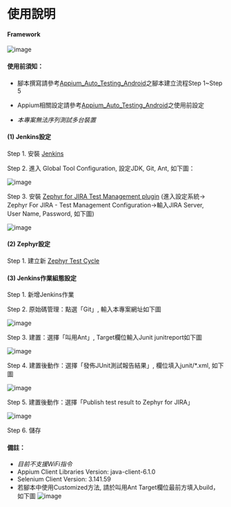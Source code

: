 # 使用說明

#### Framework

![image](https://github.com/Gilleschen/Zephyr-Jenkins/blob/master/picture/framework.png)

#### 使用前須知：
* 腳本撰寫請參考<a href="https://github.com/Gilleschen/Appium_Auto_Testing_Android">Appium_Auto_Testing_Android</a>之腳本建立流程Step 1~Step 5

* Appium相關設定請參考<a href="https://github.com/Gilleschen/Appium_Auto_Testing_Android">Appium_Auto_Testing_Android</a>之使用前設定

* *本專案無法序列測試多台裝置*

#### (1) Jenkins設定
Step 1. 安裝 <a href="https://jenkins-ci.org/">Jenkins</a>

Step 2. 進入 Global Tool Configuration, 設定JDK, Git, Ant, 如下圖：

![image](https://github.com/Gilleschen/Zephyr-Jenkins/blob/master/picture/Global%20Tool%20Configuration.png)

Step 3. 安裝 <a href="https://wiki.jenkins.io/display/JENKINS/Zephyr+For+Jira+Test+Management+Plugin">Zephyr for JIRA Test Management plugin</a> (進入設定系統-> Zephyr For JIRA - Test Management Configuration->輸入JIRA Server, 	
 	User Name, Password, 如下圖)
  
![image](https://github.com/Gilleschen/Zephyr-Jenkins/blob/master/picture/zephyr%20_configurate.PNG)

#### (2) Zephyr設定

Step 1. 建立新 <a href="https://zephyrdocs.atlassian.net/wiki/spaces/ZTD/pages/3244044/Creating+and+Cloning+Test+Cycles">Zephyr Test Cycle</a>

#### (3) Jenkins作業組態設定
Step 1. 新增Jenkins作業

Step 2. 原始碼管理：點選「Git」, 輸入本專案網址如下圖

![image](https://github.com/Gilleschen/Zephyr-Jenkins/blob/master/picture/git.PNG)

Step 3. 建置：選擇「叫用Ant」, Target欄位輸入Junit junitreport如下圖

![image](https://github.com/Gilleschen/Zephyr-Jenkins/blob/master/picture/ant_2.PNG)

Step 4. 建置後動作：選擇「發佈JUnit測試報告結果」, 欄位填入junit/*.xml, 如下圖

![image](https://github.com/Gilleschen/Zephyr-Jenkins/blob/master/picture/junit.PNG)

Step 5. 建置後動作：選擇「Publish test result to Zephyr for JIRA」

![image](https://github.com/Gilleschen/Zephyr-Jenkins/blob/master/picture/zephyr_2.PNG)

Step 6. 儲存

#### 備註：

* *目前不支援WiFi指令*
* Appium Client Libraries Version: java-client-6.1.0
* Selenium Client Version: 3.141.59
* 若腳本中使用Customized方法, 請於叫用Ant Target欄位最前方填入build，如下圖
![image](https://github.com/Gilleschen/Zephyr-Jenkins/blob/master/picture/Ant%20build.PNG)

